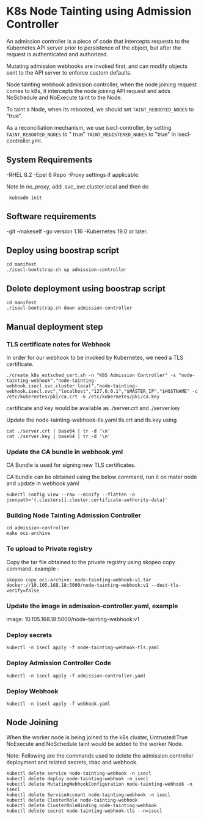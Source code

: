 # K8s Node Tainting using Admission Controller

An admission controller is a piece of code that intercepts requests to the Kubernetes API server prior to persistence of
the object, but after the request is authenticated and authorized.

Mutating admission webhooks are invoked first, and can modify objects sent to the API server to enforce custom defaults.

Node tainting webhook admission controller, when the node joining request comes to k8s, it intercepts the node joining
API request and adds NoSchedule and NoExecute taint to the Node.

To taint a Node, when its rebooted, we should set `TAINT_REBOOTED_NODES` to "true".

As a reconciliation mechanism, we use isecl-controller, by setting `TAINT_REBOOTED_NODES` to "
true" `TAINT_REGISTERED_NODES`  to "true" in isecl-controller.yml.

## System Requirements

-RHEL 8.2 
-Epel 8 Repo 
-Proxy settings if applicable.

Note In no_proxy, add .svc,.svc.cluster.local and then do
```
 kubeadm init
```

## Software requirements

-git 
-makeself 
-go version 1.16 
-Kubernetes 19.0 or later.

## Deploy using boostrap script

```
cd manifest
./isecl-bootstrap.sh up admission-controller
```

## Delete deployment using boostrap script

```
cd manifest
./isecl-bootstrap.sh down admission-controller
```

## Manual deployment step

### TLS certificate notes for Webhook

In order for our webhook to be invoked by Kubernetes, we need a TLS certificate.

```
./create_k8s_extsched_cert.sh -n "K8S Admission Controller" -s "node-tainting-webhook","node-tainting-webhook.isecl.svc.cluster.local","node-tainting-webhook.isecl.svc","localhost","127.0.0.1","$MASTER_IP","$HOSTNAME" -c /etc/kubernetes/pki/ca.crt -k /etc/kubernetes/pki/ca.key
```

certificate and key would be available as ./server.crt and ./server.key

Update the node-tainting-webhook-tls.yaml tls.crt and tls.key using 
```
cat ./server.crt | base64 | tr -d '\n' 
cat ./server.key | base64 | tr -d '\n'
```

### Update the CA bundle in webhook.yml

CA Bundle is used for signing new TLS certificates.

CA bundle can be obtained using the below command, run it on mater node and update in webhook.yaml

```
kubectl config view --raw --minify --flatten -o jsonpath='{.clusters[].cluster.certificate-authority-data}'
```

### Building Node Tainting Admission Controller
```
cd admission-controller 
make oci-archive
```

### To upload to Private registry

Copy the tar file obtained to the private registry using skopeo copy command. example :

```
skopeo copy oci-archive: node-tainting-webhook-v1.tar docker://10.105.168.18:5000/node-tainting-webhook:v1 --dest-tls-verify=false
```

### Update the image in admission-controller.yaml, example

image: 10.105.168.18:5000/node-tainting-webhook:v1

### Deploy secrets

```
kubectl -n isecl apply -f node-tainting-webhook-tls.yaml
```

### Deploy Admission Controller Code

```
kubectl -n isecl apply -f admission-controller.yaml
```

### Deploy Webhook

```
kubectl -n isecl apply -f webhook.yaml
```

## Node Joining

When the worker node is being joined to the k8s cluster, Untrusted:True NoExecute and NoSchedule taint would be added to
the worker Node.

Note:
Following are the commands used to delete the admission controller deployment and related secrets, rbac and webhook.

```
kubectl delete service node-tainting-webhook -n isecl
kubectl delete deploy node-tainting-webhook -n isecl
kubectl delete MutatingWebhookConfiguration node-tainting-webhook -n isecl
kubectl delete ServiceAccount node-tainting-webhook -n isecl 
kubectl delete ClusterRole node-tainting-webhook 
kubectl delete ClusterRoleBinding node-tainting-webhook 
kubectl delete secret node-tainting-webhook-tls --n=isecl
```
